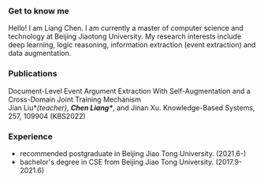 ### Get to know me
Hello! I am Liang Chen. I am currently a master of computer science and technology at Beijing Jiaotong University. My research interests include deep learning, logic reasoning, information extraction (event extraction) and data augmentation.

### Publications

Document-Level Event Argument Extraction With Self-Augmentation and a Cross-Domain Joint Training Mechanism  
Jian Liu\**(teacher), **Chen Liang\****, and Jinan Xu. Knowledge-Based Systems, 257, 109904 (KBS2022)

### Experience
- recommended postgraduate in Beijing Jiao Tong University. (2021.6-)
- bachelor's degree in CSE from Beijing Jiao Tong University. (2017.9-2021.6)
